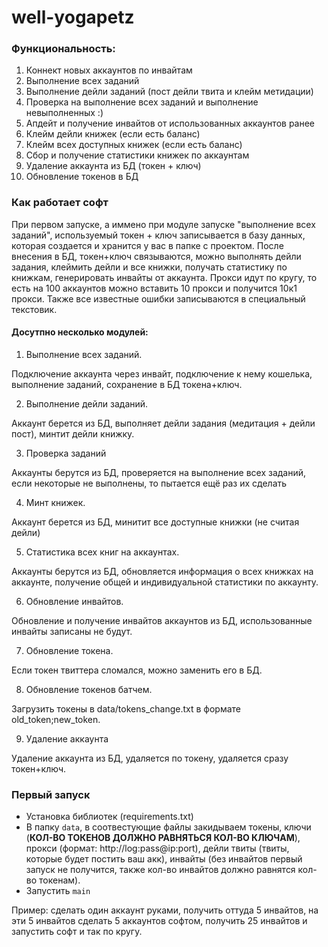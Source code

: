 # well-yogapetz
### Функциональность:
1. Коннект новых аккаунтов по инвайтам
2. Выполнение всех заданий
3. Выполнение дейли заданий (пост дейли твита и клейм метидации)
4. Проверка на выполнение всех заданий и выполнение невыполненных :)
5. Апдейт и получение инвайтов от использованных аккаунтов ранее
6. Клейм дейли книжек (если есть баланс)
7. Клейм всех доступных книжек (если есть баланс)
8. Сбор и получение статистики книжек по аккаунтам
9. Удаление аккаунта из БД (токен + ключ)
10. Обновление токенов в БД


### Как работает софт
При первом запуске, а иммено при модуле запуске "выполнение всех заданий", используемый токен + ключ записывается в базу данных, которая создается и хранится у вас в папке с проектом. После внесения в БД, токен+ключ связываются, можно выполнять дейли задания, клеймить дейли и все книжки, получать статистику по книжкам, генерировать инвайты от аккаунта. Прокси идут по кругу, то есть на 100 аккаунтов можно вставить 10 прокси и получится 10к1 прокси. Также все известные ошибки записываются в специальный текстовик.
#### Досутпно несколько модулей:
1. Выполнение всех заданий.

Подключение аккаунта через инвайт, подключение к нему кошелька, выполнение заданий, сохранение в БД токена+ключ.  

2. Выполнение дейли заданий.

Аккаунт берется из БД, выполняет дейли задания (медитация + дейли пост), минтит дейли книжку.

3. Проверка заданий

Аккаунты берутся из БД, проверяется на выполнение всех заданий, если некоторые не выполнены, то пытается ещё раз их сделать

4. Минт книжек.

Аккаунт берется из БД, минитит все доступные книжки (не считая дейли)

5. Статистика всех книг на аккаунтах.

Аккаунты берутся из БД, обновляется информация о всех книжках на аккаунте, получение общей и индивидуальной статистики по аккаунту.

6.  Обновление инвайтов.

Обновление и получение инвайтов аккаунтов из БД, использованные инвайты записаны не будут.

7.  Обновление токена.

Если токен твиттера сломался, можно заменить его в БД.

8. Обновление токенов батчем.

Загрузить токены в data/tokens_change.txt в формате old_token;new_token.

9. Удаление аккаунта

Удаление аккаунта из БД, удаляется по токену, удаляется сразу токен+ключ.


### Первый запуск
* Установка библиотек (requirements.txt)
* В папку `data`, в соотвестующие файлы закидываем токены, ключи (**КОЛ-ВО ТОКЕНОВ ДОЛЖНО РАВНЯТЬСЯ КОЛ-ВО КЛЮЧАМ**), прокси (формат: http://log:pass@ip:port), дейли твиты (твиты, которые будет постить ваш акк), инвайты (без инвайтов первый запуск не получится, также кол-во инвайтов должно равнятся кол-во токенам).
* Запустить `main`

Пример: сделать один аккаунт руками, получить оттуда 5 инвайтов, на эти 5 инвайтов сделать 5 аккаунтов софтом, получить 25 инвайтов и запустить софт и так по кругу.


